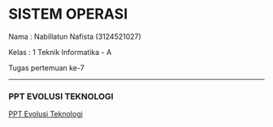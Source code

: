 # SISTEM OPERASI # 

Nama  : Nabillatun Nafista  (3124521027)

Kelas : 1 Teknik Informatika - A

Tugas pertemuan ke-7  

---

### PPT EVOLUSI TEKNOLOGI
[PPT Evolusi Teknologi](https://github.com/Nabillatunnafista/SisOp-2025/blob/a35ad054619bbed57b39b95822ea9a028442aba9/pertemuan%20ke%207/Evolusi%20Teknologi.pdf)
